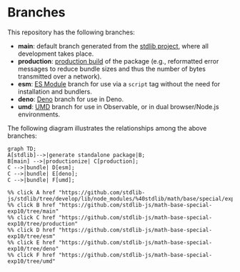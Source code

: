 <!--

@license Apache-2.0

Copyright (c) 2022 The Stdlib Authors.

Licensed under the Apache License, Version 2.0 (the "License");
you may not use this file except in compliance with the License.
You may obtain a copy of the License at

    http://www.apache.org/licenses/LICENSE-2.0

Unless required by applicable law or agreed to in writing, software
distributed under the License is distributed on an "AS IS" BASIS,
WITHOUT WARRANTIES OR CONDITIONS OF ANY KIND, either express or implied.
See the License for the specific language governing permissions and
limitations under the License.

-->

# Branches

This repository has the following branches:

-   **main**: default branch generated from the [stdlib project][stdlib-url], where all development takes place.
-   **production**: [production build][production-url] of the package (e.g., reformatted error messages to reduce bundle sizes and thus the number of bytes transmitted over a network).
-   **esm**: [ES Module][esm-url] branch for use via a `script` tag without the need for installation and bundlers.
-   **deno**: [Deno][deno-url] branch for use in Deno.
-   **umd**: [UMD][umd-url] branch for use in Observable, or in dual browser/Node.js environments.

The following diagram illustrates the relationships among the above branches:

```mermaid
graph TD;
A[stdlib]-->|generate standalone package|B;
B[main] -->|productionize| C[production];
C -->|bundle| D[esm];
C -->|bundle| E[deno];
C -->|bundle| F[umd];

%% click A href "https://github.com/stdlib-js/stdlib/tree/develop/lib/node_modules/%40stdlib/math/base/special/exp10"
%% click B href "https://github.com/stdlib-js/math-base-special-exp10/tree/main"
%% click C href "https://github.com/stdlib-js/math-base-special-exp10/tree/production"
%% click D href "https://github.com/stdlib-js/math-base-special-exp10/tree/esm"
%% click E href "https://github.com/stdlib-js/math-base-special-exp10/tree/deno"
%% click F href "https://github.com/stdlib-js/math-base-special-exp10/tree/umd"
```

[stdlib-url]: https://github.com/stdlib-js/stdlib/tree/develop/lib/node_modules/%40stdlib/math/base/special/exp10
[production-url]: https://github.com/stdlib-js/math-base-special-exp10/tree/production
[deno-url]: https://github.com/stdlib-js/math-base-special-exp10/tree/deno
[umd-url]: https://github.com/stdlib-js/math-base-special-exp10/tree/umd
[esm-url]: https://github.com/stdlib-js/math-base-special-exp10/tree/esm